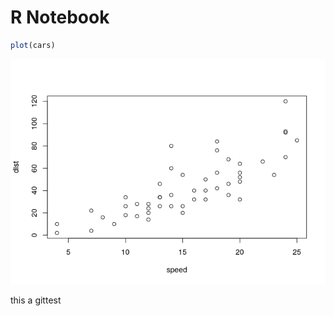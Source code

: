 R Notebook
================

``` r
plot(cars)
```

![](gittest_files/figure-gfm/unnamed-chunk-1-1.png)<!-- -->

this a gittest
